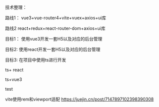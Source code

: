 技术整理：

路线1： vue3+vue-router4+vite+vuex+axios+ui库

路线2 react+redux+react-router-dom+axios+ui库


目标1： 使用vue3开发一套H5以及对应的后台管理

目标2: 使用react开发一套H5以及对应的后台管理

目标3: 在项目中使用ts进行开发

ts+ react

ts+vue3

test

vite使用rem和viewport适配 https://juejin.cn/post/7147897102398390308
